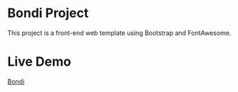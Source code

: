 # Bondi Project

This project is a front-end web template using Bootstrap and FontAwesome.

# Live Demo

[Bondi](https://bondi-m7med.netlify.app/)